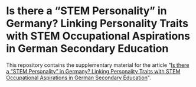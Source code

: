 Is there a “STEM Personality” in Germany? Linking Personality Traits with STEM Occupational Aspirations in German Secondary Education
================
This repository contains the supplementary material for the article "[Is there a “STEM Personality” in Germany? Linking Personality Traits with STEM Occupational Aspirations in German Secondary Education](https://github.com/ralfminor/stem_personality)". 
